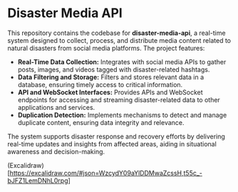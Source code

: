 # Disaster Media API

This repository contains the codebase for **disaster-media-api**, a real-time system designed to collect, process, and distribute media content related to natural disasters from social media platforms. The project features:

- **Real-Time Data Collection:** Integrates with social media APIs to gather posts, images, and videos tagged with disaster-related hashtags.
- **Data Filtering and Storage:** Filters and stores relevant data in a database, ensuring timely access to critical information.
- **API and WebSocket Interfaces:** Provides APIs and WebSocket endpoints for accessing and streaming disaster-related data to other applications and services.
- **Duplication Detection:** Implements mechanisms to detect and manage duplicate content, ensuring data integrity and relevance.

The system supports disaster response and recovery efforts by delivering real-time updates and insights from affected areas, aiding in situational awareness and decision-making.

(Excalidraw)[https://excalidraw.com/#json=WzcydY09aYlDDMwaZcssH,t55c_-bJFZ1LemDNhL0rpg]
